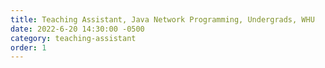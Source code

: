 ```yaml
---
title: Teaching Assistant, Java Network Programming, Undergrads, WHU
date: 2022-6-20 14:30:00 -0500
category: teaching-assistant
order: 1
---
```

